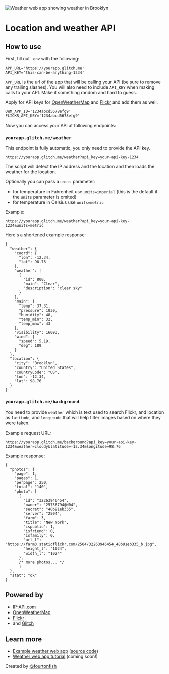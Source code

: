 ![Weather web app showing weather in Brooklyn](https://fourtonfish.com/wp-content/uploads/2019/03/web-apis-tutorial-06-app-finished-700x411.png)

# Location and weather API

## How to use

First, fill out `.env` with the following:

```
APP_URL='https://yourapp.glitch.me'
API_KEY='this-can-be-anything-1234'
```

`APP_URL` is the url of the app that will be calling your API (be sure to remove any trailing slashes). You will also need to include `API_KEY` when making calls to your API. Make it something random and hard to guess.

Apply for API keys for [OpenWeatherMap](https://openweathermap.org/api) and [Flickr](http://www.flickr.com/services/apps/create/apply/) and add them as well.

```
OWM_APP_ID='1234abcd5678efg9'
FLICKR_API_KEY='1234abcd5678efg9'
```

Now you can access your API at following endpoints:

### `yourapp.glitch.me/weather`

This endpoint is fully automatic, you only need to provide the API key.


```
https://yourapp.glitch.me/weather?api_key=your-api-key-1234
```

The script will detect the IP address and the location and then loads the weather for the location.

Optionally you can pass a `units` parameter:

- for temperature in Fahrenheit use `units=imperial` (this is the default if the `units` parameter is omited)
- for temperature in Celsius use `units=metric`

Example:

```
https://yourapp.glitch.me/weather?api_key=your-api-key-1234&units=metric
```

Here's a shortened example response:

```
{
  "weather": {
    "coord": {
      "lon": -12.34,
      "lat": 98.76
    },
    "weather": [
      {
        "id": 800,
        "main": "Clear",
        "description": "clear sky"
      }
    ],
    "main": {
      "temp": 37.31,
      "pressure": 1030,
      "humidity": 48,
      "temp_min": 32,
      "temp_max": 43
    },
    "visibility": 16093,
    "wind": {
      "speed": 5.19,
      "deg": 189
    }
  },
  "location": {
    "city": "Brooklyn",
    "country": "United States",
    "countryCode": "US",
    "lon": -12.34,
    "lat": 98.76
  }
}
```


### `yourapp.glitch.me/background`

You need to provide `weather` which is text used to search Flickr, and location as `latitude`, and `longitude` that will help filter images based on where they were taken.

Example request URL:

```
https://yourapp.glitch.me/background?api_key=your-api-key-1234&weather=cloudy&latitude=-12.34&longitude=98.76
```


Example response:

```
{
  "photos": {
    "page": 1,
    "pages": 1,
    "perpage": 250,
    "total": "140",
    "photo": [
      {
        "id": "32263946454",
        "owner": "25756794@N04",
        "secret": "48b91eb335",
        "server": "2504",
        "farm": 3,
        "title": "New York",
        "ispublic": 1,
        "isfriend": 0,
        "isfamily": 0,
        "url_l": "https://farm3.staticflickr.com/2504/32263946454_48b91eb335_b.jpg",
        "height_l": "1024",
        "width_l": "1024"
      },
      /* more photos... */
      ]
  },
  "stat": "ok"
}
```

## Powered by

- [IP-API.com](http://ip-api.com)
- [OpenWeatherMap](https://openweathermap.org/api)
- [Flickr](http://flickr.com/services/api/)
- and [Glitch](https://glitch.com)

## Learn more

- [Example weather web app](https://weather-web-app.glitch.me/) ([source code](https://glitch.com/edit/#!/weather-web-app?path=README.md))
- [Weather web app tutorial](https://fourtonfish.com/blog/weather-web-app-web-api-tutorial/) (coming soon!)

Created by [@fourtonfish](https://twitter.com/fourtonfish) 